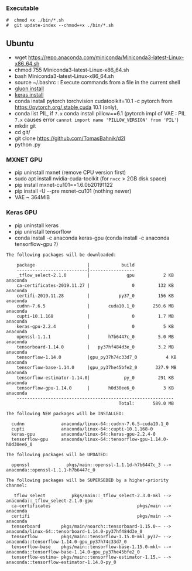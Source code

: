 ### Executable
```text
#  chmod +x ./bin/*.sh
#  git update-index --chmod=+x ./bin/*.sh
```
## Ubuntu
   * wget https://repo.anaconda.com/miniconda/Miniconda3-latest-Linux-x86_64.sh
   * chmod 755 Miniconda3-latest-Linux-x86_64.sh
   * bash Miniconda3-latest-Linux-x86_64.sh
   * source ~/.bashrc : Execute commands from a file in the current shell
   * [gluon install](../bin/gluon.sh)
   * [keras install](../bin/keras.sh)
   * conda install pytorch torchvision cudatoolkit=10.1 -c pytorch
     from https://pytorch.org/,stable,cuda 10.1 (only),
   * conda list PIL, if `7.x` conda install pillow==6.1
     (pytorch impl of VAE : PIL `7.x` causes error `cannot import name 'PILLOW_VERSION' from 'PIL'`)   
   * mkdir git
   * cd git/
   * git clone https://github.com/TomasBahnik/d2l
   * python <file>.py

### MXNET GPU
   * pip uninstall mxnet (remove CPU version first) 
   * sudo apt install nvidia-cuda-toolkit (for `nvcc` > 2GB disk space)
   * pip install mxnet-cu101==1.6.0b20191122
   * pip install -U --pre mxnet-cu101 (nothing newer)
   * VAE ~ 364MiB
   
### Keras GPU
   * pip uninstall keras
   * pip uninstall tensorflow
   * conda install -c anaconda keras-gpu (conda install -c anaconda tensorflow-gpu ?)

```text
The following packages will be downloaded:

    package                    |            build
    ---------------------------|-----------------
    _tflow_select-2.1.0        |              gpu           2 KB  anaconda
    ca-certificates-2019.11.27 |                0         132 KB  anaconda
    certifi-2019.11.28         |           py37_0         156 KB  anaconda
    cudnn-7.6.5                |       cuda10.1_0       250.6 MB  anaconda
    cupti-10.1.168             |                0         1.7 MB  anaconda
    keras-gpu-2.2.4            |                0           5 KB  anaconda
    openssl-1.1.1              |       h7b6447c_0         5.0 MB  anaconda
    tensorboard-1.14.0         |   py37hf484d3e_0         3.2 MB  anaconda
    tensorflow-1.14.0          |gpu_py37h74c33d7_0           4 KB  anaconda
    tensorflow-base-1.14.0     |gpu_py37he45bfe2_0       327.9 MB  anaconda
    tensorflow-estimator-1.14.0|             py_0         291 KB  anaconda
    tensorflow-gpu-1.14.0      |       h0d30ee6_0           3 KB  anaconda
    ------------------------------------------------------------
                                           Total:       589.0 MB

The following NEW packages will be INSTALLED:

  cudnn              anaconda/linux-64::cudnn-7.6.5-cuda10.1_0
  cupti              anaconda/linux-64::cupti-10.1.168-0
  keras-gpu          anaconda/linux-64::keras-gpu-2.2.4-0
  tensorflow-gpu     anaconda/linux-64::tensorflow-gpu-1.14.0-h0d30ee6_0

The following packages will be UPDATED:

  openssl              pkgs/main::openssl-1.1.1d-h7b6447c_3 --> anaconda::openssl-1.1.1-h7b6447c_0

The following packages will be SUPERSEDED by a higher-priority channel:

  _tflow_select          pkgs/main::_tflow_select-2.3.0-mkl --> anaconda::_tflow_select-2.1.0-gpu
  ca-certificates                                 pkgs/main --> anaconda
  certifi                                         pkgs/main --> anaconda
  tensorboard        pkgs/main/noarch::tensorboard-1.15.0-~ --> anaconda/linux-64::tensorboard-1.14.0-py37hf484d3e_0
  tensorflow         pkgs/main::tensorflow-1.15.0-mkl_py37~ --> anaconda::tensorflow-1.14.0-gpu_py37h74c33d7_0
  tensorflow-base    pkgs/main::tensorflow-base-1.15.0-mkl~ --> anaconda::tensorflow-base-1.14.0-gpu_py37he45bfe2_0
  tensorflow-estima~ pkgs/main::tensorflow-estimator-1.15.~ --> anaconda::tensorflow-estimator-1.14.0-py_0

```